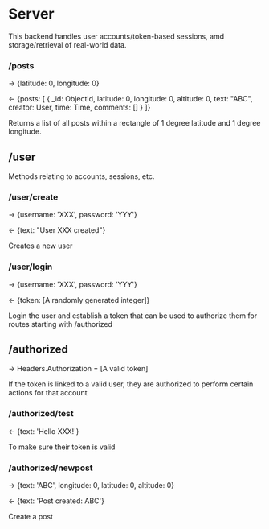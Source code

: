 # Server

This backend handles user accounts/token-based sessions, amd storage/retrieval of real-world data.

### /posts

-> {latitude: 0, longitude: 0}

<- {posts: [
        { _id: ObjectId,
          latitude: 0,
          longitude: 0,
          altitude: 0,
          text: "ABC",
          creator: User,
          time: Time,
          comments: []
        }
]}

Returns a list of all posts within a rectangle of 1 degree latitude and 1 degree longitude.

## /user

Methods relating to accounts, sessions, etc.

### /user/create

-> {username: 'XXX', password: 'YYY'}

<- {text: "User XXX created"}

Creates a new user

### /user/login

-> {username: 'XXX', password: 'YYY'}

<- {token: [A randomly generated integer]}

Login the user and establish a token that can be used to authorize them for routes starting with /authorized

## /authorized

-> Headers.Authorization = [A valid token]

If the token is linked to a valid user, they are authorized to perform certain actions for that account

### /authorized/test

<- {text: 'Hello XXX!'}

To make sure their token is valid

### /authorized/newpost

-> {text: 'ABC', longitude: 0, latitude: 0, altitude: 0}

<- {text: 'Post created: ABC'}

Create a post
